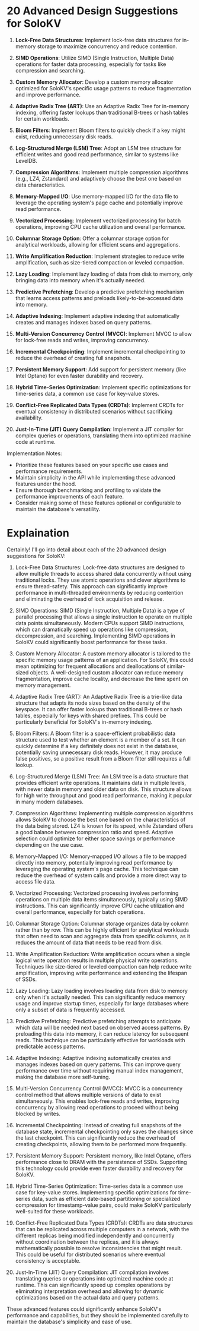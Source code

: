 # 20 Advanced Design Suggestions for SoloKV

1. **Lock-Free Data Structures**: Implement lock-free data structures for in-memory storage to maximize concurrency and reduce contention.

2. **SIMD Operations**: Utilize SIMD (Single Instruction, Multiple Data) operations for faster data processing, especially for tasks like compression and searching.

3. **Custom Memory Allocator**: Develop a custom memory allocator optimized for SoloKV's specific usage patterns to reduce fragmentation and improve performance.

4. **Adaptive Radix Tree (ART)**: Use an Adaptive Radix Tree for in-memory indexing, offering faster lookups than traditional B-trees or hash tables for certain workloads.

5. **Bloom Filters**: Implement Bloom filters to quickly check if a key might exist, reducing unnecessary disk reads.

6. **Log-Structured Merge (LSM) Tree**: Adopt an LSM tree structure for efficient writes and good read performance, similar to systems like LevelDB.

7. **Compression Algorithms**: Implement multiple compression algorithms (e.g., LZ4, Zstandard) and adaptively choose the best one based on data characteristics.

8. **Memory-Mapped I/O**: Use memory-mapped I/O for the data file to leverage the operating system's page cache and potentially improve read performance.

9. **Vectorized Processing**: Implement vectorized processing for batch operations, improving CPU cache utilization and overall performance.

10. **Columnar Storage Option**: Offer a columnar storage option for analytical workloads, allowing for efficient scans and aggregations.

11. **Write Amplification Reduction**: Implement strategies to reduce write amplification, such as size-tiered compaction or leveled compaction.

12. **Lazy Loading**: Implement lazy loading of data from disk to memory, only bringing data into memory when it's actually needed.

13. **Predictive Prefetching**: Develop a predictive prefetching mechanism that learns access patterns and preloads likely-to-be-accessed data into memory.

14. **Adaptive Indexing**: Implement adaptive indexing that automatically creates and manages indexes based on query patterns.

15. **Multi-Version Concurrency Control (MVCC)**: Implement MVCC to allow for lock-free reads and writes, improving concurrency.

16. **Incremental Checkpointing**: Implement incremental checkpointing to reduce the overhead of creating full snapshots.

17. **Persistent Memory Support**: Add support for persistent memory (like Intel Optane) for even faster durability and recovery.

18. **Hybrid Time-Series Optimization**: Implement specific optimizations for time-series data, a common use case for key-value stores.

19. **Conflict-Free Replicated Data Types (CRDTs)**: Implement CRDTs for eventual consistency in distributed scenarios without sacrificing availability.

20. **Just-In-Time (JIT) Query Compilation**: Implement a JIT compiler for complex queries or operations, translating them into optimized machine code at runtime.

Implementation Notes:
- Prioritize these features based on your specific use cases and performance requirements.
- Maintain simplicity in the API while implementing these advanced features under the hood.
- Ensure thorough benchmarking and profiling to validate the performance improvements of each feature.
- Consider making some of these features optional or configurable to maintain the database's versatility.

# Explaination

Certainly! I'll go into detail about each of the 20 advanced design suggestions for SoloKV:

1. Lock-Free Data Structures:
Lock-free data structures are designed to allow multiple threads to access shared data concurrently without using traditional locks. They use atomic operations and clever algorithms to ensure thread-safety. This approach can significantly improve performance in multi-threaded environments by reducing contention and eliminating the overhead of lock acquisition and release.

2. SIMD Operations:
SIMD (Single Instruction, Multiple Data) is a type of parallel processing that allows a single instruction to operate on multiple data points simultaneously. Modern CPUs support SIMD instructions, which can dramatically speed up operations like compression, decompression, and searching. Implementing SIMD operations in SoloKV could significantly boost performance for these tasks.

3. Custom Memory Allocator:
A custom memory allocator is tailored to the specific memory usage patterns of an application. For SoloKV, this could mean optimizing for frequent allocations and deallocations of similar-sized objects. A well-designed custom allocator can reduce memory fragmentation, improve cache locality, and decrease the time spent on memory management.

4. Adaptive Radix Tree (ART):
An Adaptive Radix Tree is a trie-like data structure that adapts its node sizes based on the density of the keyspace. It can offer faster lookups than traditional B-trees or hash tables, especially for keys with shared prefixes. This could be particularly beneficial for SoloKV's in-memory indexing.

5. Bloom Filters:
A Bloom filter is a space-efficient probabilistic data structure used to test whether an element is a member of a set. It can quickly determine if a key definitely does not exist in the database, potentially saving unnecessary disk reads. However, it may produce false positives, so a positive result from a Bloom filter still requires a full lookup.

6. Log-Structured Merge (LSM) Tree:
An LSM tree is a data structure that provides efficient write operations. It maintains data in multiple levels, with newer data in memory and older data on disk. This structure allows for high write throughput and good read performance, making it popular in many modern databases.

7. Compression Algorithms:
Implementing multiple compression algorithms allows SoloKV to choose the best one based on the characteristics of the data being stored. LZ4 is known for its speed, while Zstandard offers a good balance between compression ratio and speed. Adaptive selection could optimize for either space savings or performance depending on the use case.

8. Memory-Mapped I/O:
Memory-mapped I/O allows a file to be mapped directly into memory, potentially improving read performance by leveraging the operating system's page cache. This technique can reduce the overhead of system calls and provide a more direct way to access file data.

9. Vectorized Processing:
Vectorized processing involves performing operations on multiple data items simultaneously, typically using SIMD instructions. This can significantly improve CPU cache utilization and overall performance, especially for batch operations.

10. Columnar Storage Option:
Columnar storage organizes data by column rather than by row. This can be highly efficient for analytical workloads that often need to scan and aggregate data from specific columns, as it reduces the amount of data that needs to be read from disk.

11. Write Amplification Reduction:
Write amplification occurs when a single logical write operation results in multiple physical write operations. Techniques like size-tiered or leveled compaction can help reduce write amplification, improving write performance and extending the lifespan of SSDs.

12. Lazy Loading:
Lazy loading involves loading data from disk to memory only when it's actually needed. This can significantly reduce memory usage and improve startup times, especially for large databases where only a subset of data is frequently accessed.

13. Predictive Prefetching:
Predictive prefetching attempts to anticipate which data will be needed next based on observed access patterns. By preloading this data into memory, it can reduce latency for subsequent reads. This technique can be particularly effective for workloads with predictable access patterns.

14. Adaptive Indexing:
Adaptive indexing automatically creates and manages indexes based on query patterns. This can improve query performance over time without requiring manual index management, making the database more self-tuning.

15. Multi-Version Concurrency Control (MVCC):
MVCC is a concurrency control method that allows multiple versions of data to exist simultaneously. This enables lock-free reads and writes, improving concurrency by allowing read operations to proceed without being blocked by writes.

16. Incremental Checkpointing:
Instead of creating full snapshots of the database state, incremental checkpointing only saves the changes since the last checkpoint. This can significantly reduce the overhead of creating checkpoints, allowing them to be performed more frequently.

17. Persistent Memory Support:
Persistent memory, like Intel Optane, offers performance close to DRAM with the persistence of SSDs. Supporting this technology could provide even faster durability and recovery for SoloKV.

18. Hybrid Time-Series Optimization:
Time-series data is a common use case for key-value stores. Implementing specific optimizations for time-series data, such as efficient date-based partitioning or specialized compression for timestamp-value pairs, could make SoloKV particularly well-suited for these workloads.

19. Conflict-Free Replicated Data Types (CRDTs):
CRDTs are data structures that can be replicated across multiple computers in a network, with the different replicas being modified independently and concurrently without coordination between the replicas, and it is always mathematically possible to resolve inconsistencies that might result. This could be useful for distributed scenarios where eventual consistency is acceptable.

20. Just-In-Time (JIT) Query Compilation:
JIT compilation involves translating queries or operations into optimized machine code at runtime. This can significantly speed up complex operations by eliminating interpretation overhead and allowing for dynamic optimizations based on the actual data and query patterns.

These advanced features could significantly enhance SoloKV's performance and capabilities, but they should be implemented carefully to maintain the database's simplicity and ease of use.